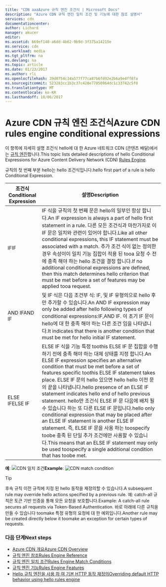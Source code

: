 ```yaml
---
title: "CDN aaaAzure 규칙 엔진 조건식 | Microsoft Docs"
description: "Azure CDN 규칙 엔진 일치 조건 및 기능에 대한 참조 설명서"
services: cdn
documentationcenter: 
author: Lichard
manager: akucer
editor: 
ms.assetid: 669ef140-a6dd-4b62-9b9d-3f375a14215e
ms.service: cdn
ms.workload: media
ms.tgt_pltfrm: na
ms.devlang: na
ms.topic: article
ms.date: 01/23/2017
ms.author: rli
ms.openlocfilehash: 39d0754c34a577f77ca87b6fd92e2b6a9e4ff8fa
ms.sourcegitcommit: 523283cc1b3c37c428e77850964dc1c33742c5f0
ms.translationtype: MT
ms.contentlocale: ko-KR
ms.lasthandoff: 10/06/2017
---
```

# <a name="azure-cdn-rules-engine-conditional-expressions"></a><span data-ttu-id="e37dc-103">Azure CDN 규칙 엔진 조건식</span><span class="sxs-lookup"><span data-stu-id="e37dc-103">Azure CDN rules engine conditional expressions</span></span>
<span data-ttu-id="e37dc-104">이 항목에 자세히 설명 조건식 hello에 대 한 Azure 네트워크 CDN (콘텐츠 배달)에서는 [규칙 엔진](cdn-rules-engine.md)합니다.</span><span class="sxs-lookup"><span data-stu-id="e37dc-104">This topic lists detailed descriptions of hello Conditional Expressions for Azure Content Delivery Network (CDN) [Rules Engine](cdn-rules-engine.md).</span></span>

<span data-ttu-id="e37dc-105">규칙의 첫 번째 부분 hello는 hello 조건식입니다.</span><span class="sxs-lookup"><span data-stu-id="e37dc-105">hello first part of a rule is hello Conditional Expression.</span></span>

<span data-ttu-id="e37dc-106">조건식</span><span class="sxs-lookup"><span data-stu-id="e37dc-106">Conditional Expression</span></span> | <span data-ttu-id="e37dc-107">설명</span><span class="sxs-lookup"><span data-stu-id="e37dc-107">Description</span></span>
-----------------------|-------------
<span data-ttu-id="e37dc-108">IF</span><span class="sxs-lookup"><span data-stu-id="e37dc-108">IF</span></span> | <span data-ttu-id="e37dc-109">IF 식을 규칙의 첫 번째 문은 hello의 일부인 항상 합니다.</span><span class="sxs-lookup"><span data-stu-id="e37dc-109">An IF expression is always a part of hello first statement in a rule.</span></span> <span data-ttu-id="e37dc-110">다른 모든 조건식과 마찬가지로 이 IF 문은 일치와 관련이 있어야 합니다.</span><span class="sxs-lookup"><span data-stu-id="e37dc-110">Like all other conditional expressions, this IF statement must be associated with a match.</span></span> <span data-ttu-id="e37dc-111">추가 조건 식이 없는 정의한 경우 속성이이 일치 기능 집합이 적용 된 tooa 요청 수 전에 충족 해야 하는 hello 조건을 결정 합니다.</span><span class="sxs-lookup"><span data-stu-id="e37dc-111">If no additional conditional expressions are defined, then this match determines hello criterion that must be met before a set of features may be applied tooa request.</span></span>
<span data-ttu-id="e37dc-112">AND IF</span><span class="sxs-lookup"><span data-stu-id="e37dc-112">AND IF</span></span> | <span data-ttu-id="e37dc-113">및 IF 식은 다음 조건부 식: IF, 및 IF 유형의으로 hello 후만 추가할 수 있습니다.</span><span class="sxs-lookup"><span data-stu-id="e37dc-113">An AND IF expression may only be added after hello following types of conditional expressions:IF,AND IF.</span></span> <span data-ttu-id="e37dc-114">이 초기 IF 문이 hello에 대 한 충족 해야 하는 다른 조건 임을 나타냅니다.</span><span class="sxs-lookup"><span data-stu-id="e37dc-114">It indicates that there is another condition that must be met for hello initial IF statement.</span></span>
<span data-ttu-id="e37dc-115">ELSE IF</span><span class="sxs-lookup"><span data-stu-id="e37dc-115">ELSE IF</span></span>| <span data-ttu-id="e37dc-116">ELSE IF 식을 기능 특정 toothis ELSE IF 문 집합을 수행 하기 전에 충족 해야 하는 대체 상태를 지정 합니다.</span><span class="sxs-lookup"><span data-stu-id="e37dc-116">An ELSE IF expression specifies an alternative condition that must be met before a set of features specific toothis ELSE IF statement takes place.</span></span> <span data-ttu-id="e37dc-117">ELSE IF 문의 hello 있으면 hello hello 이전 문의 끝을 나타냅니다.</span><span class="sxs-lookup"><span data-stu-id="e37dc-117">hello presence of an ELSE IF statement indicates hello end of hello previous statement.</span></span> <span data-ttu-id="e37dc-118">hello만 조건식 ELSE IF 문 다음에 배치 될 수 있습니다 하는 또 다른 ELSE IF 문입니다.</span><span class="sxs-lookup"><span data-stu-id="e37dc-118">hello only conditional expression that may be placed after an ELSE IF statement is another ELSE IF statement.</span></span> <span data-ttu-id="e37dc-119">즉, ELSE IF 문을 사용 하는 toospecify toobe 충족 된 단일 추가 조건에만 사용할 수 있습니다.</span><span class="sxs-lookup"><span data-stu-id="e37dc-119">This means that an ELSE IF statement may only be used toospecify a single additional condition that has toobe met.</span></span>

<span data-ttu-id="e37dc-120">**예**: ![CDN 일치 조건](./media/cdn-rules-engine-reference/cdn-rules-engine-conditional-expression.png)</span><span class="sxs-lookup"><span data-stu-id="e37dc-120">**Example**: ![CDN match condition](./media/cdn-rules-engine-reference/cdn-rules-engine-conditional-expression.png)</span></span>

 > [!TIP]
   > <span data-ttu-id="e37dc-121">후속 규칙 이전 규칙에 지정 된 hello 동작을 재정의할 수 있습니다.</span><span class="sxs-lookup"><span data-stu-id="e37dc-121">A subsequent rule may override hello actions specified by a previous rule.</span></span> <span data-ttu-id="e37dc-122">예: catch-all 규칙은 토큰 기반 인증을 통해 모든 요청을 보호합니다.</span><span class="sxs-lookup"><span data-stu-id="e37dc-122">Example: A catch-all rule secures all requests via Token-Based Authentication.</span></span> <span data-ttu-id="e37dc-123">바로 아래에 다른 규칙을 만들 수 있습니다 toomake 특정 유형의 요청에 대 한 예외입니다.</span><span class="sxs-lookup"><span data-stu-id="e37dc-123">Another rule may be created directly below it toomake an exception for certain types of requests.</span></span>

### <a name="next-steps"></a><span data-ttu-id="e37dc-124">다음 단계</span><span class="sxs-lookup"><span data-stu-id="e37dc-124">Next steps</span></span>
* [<span data-ttu-id="e37dc-125">Azure CDN 개요</span><span class="sxs-lookup"><span data-stu-id="e37dc-125">Azure CDN Overview</span></span>](cdn-overview.md)
* [<span data-ttu-id="e37dc-126">규칙 엔진 참조</span><span class="sxs-lookup"><span data-stu-id="e37dc-126">Rules Engine Reference</span></span>](cdn-rules-engine-reference.md)
* [<span data-ttu-id="e37dc-127">규칙 엔진 일치 조건</span><span class="sxs-lookup"><span data-stu-id="e37dc-127">Rules Engine Match Conditions</span></span>](cdn-rules-engine-reference-match-conditions.md)
* [<span data-ttu-id="e37dc-128">규칙 엔진 기능</span><span class="sxs-lookup"><span data-stu-id="e37dc-128">Rules Engine Features</span></span>](cdn-rules-engine-reference-features.md)
* [<span data-ttu-id="e37dc-129">Hello 규칙 엔진을 사용 하 여 기본 HTTP 동작 재정의</span><span class="sxs-lookup"><span data-stu-id="e37dc-129">Overriding default HTTP behavior using hello rules engine</span></span>](cdn-rules-engine.md)
